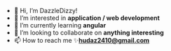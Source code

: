 - 👋 Hi, I’m DazzleDizzy!
- 👀 I’m interested in **application / web development**
- 🌱 I’m currently learning **angular**
- 💞️ I’m looking to collaborate on **anything interesting**
- 📫 How to reach me ✨**hudaz2410@gmail.com**

<!---
hudaz2410/hudaz2410 is a ✨ special ✨ repository because its `README.md` (this file) appears on your GitHub profile.
You can click the Preview link to take a look at your changes.
--->
